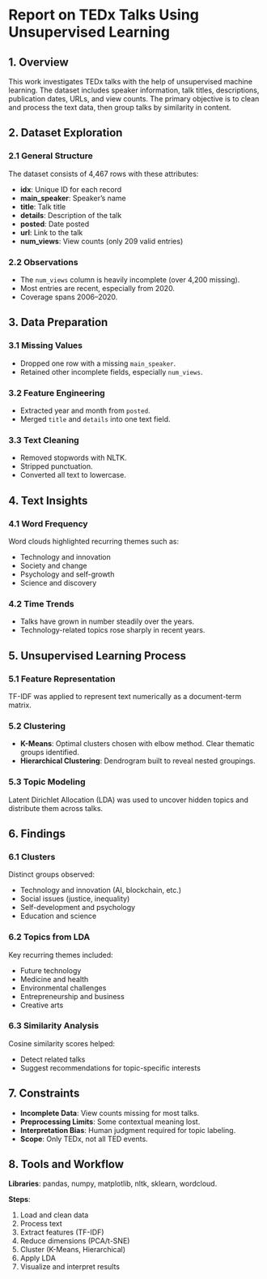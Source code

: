# Report on TEDx Talks Using Unsupervised Learning

## 1. Overview
This work investigates TEDx talks with the help of unsupervised machine learning. The dataset includes speaker information, talk titles, descriptions, publication dates, URLs, and view counts. The primary objective is to clean and process the text data, then group talks by similarity in content.

## 2. Dataset Exploration
### 2.1 General Structure
The dataset consists of 4,467 rows with these attributes:
- **idx**: Unique ID for each record  
- **main_speaker**: Speaker’s name  
- **title**: Talk title  
- **details**: Description of the talk  
- **posted**: Date posted  
- **url**: Link to the talk  
- **num_views**: View counts (only 209 valid entries)  

### 2.2 Observations
- The `num_views` column is heavily incomplete (over 4,200 missing).  
- Most entries are recent, especially from 2020.  
- Coverage spans 2006–2020.  

## 3. Data Preparation
### 3.1 Missing Values
- Dropped one row with a missing `main_speaker`.  
- Retained other incomplete fields, especially `num_views`.  

### 3.2 Feature Engineering
- Extracted year and month from `posted`.  
- Merged `title` and `details` into one text field.  

### 3.3 Text Cleaning
- Removed stopwords with NLTK.  
- Stripped punctuation.  
- Converted all text to lowercase.  

## 4. Text Insights
### 4.1 Word Frequency
Word clouds highlighted recurring themes such as:
- Technology and innovation  
- Society and change  
- Psychology and self-growth  
- Science and discovery  

### 4.2 Time Trends
- Talks have grown in number steadily over the years.  
- Technology-related topics rose sharply in recent years.  

## 5. Unsupervised Learning Process
### 5.1 Feature Representation
TF-IDF was applied to represent text numerically as a document-term matrix.  

### 5.2 Clustering
- **K-Means**: Optimal clusters chosen with elbow method. Clear thematic groups identified.  
- **Hierarchical Clustering**: Dendrogram built to reveal nested groupings.  

### 5.3 Topic Modeling
Latent Dirichlet Allocation (LDA) was used to uncover hidden topics and distribute them across talks.  

## 6. Findings
### 6.1 Clusters
Distinct groups observed:
- Technology and innovation (AI, blockchain, etc.)  
- Social issues (justice, inequality)  
- Self-development and psychology  
- Education and science  

### 6.2 Topics from LDA
Key recurring themes included:
- Future technology  
- Medicine and health  
- Environmental challenges  
- Entrepreneurship and business  
- Creative arts  

### 6.3 Similarity Analysis
Cosine similarity scores helped:
- Detect related talks  
- Suggest recommendations for topic-specific interests  

## 7. Constraints
- **Incomplete Data**: View counts missing for most talks.  
- **Preprocessing Limits**: Some contextual meaning lost.  
- **Interpretation Bias**: Human judgment required for topic labeling.  
- **Scope**: Only TEDx, not all TED events.  

## 8. Tools and Workflow
**Libraries**: pandas, numpy, matplotlib, nltk, sklearn, wordcloud.  

**Steps**:  
1. Load and clean data  
2. Process text  
3. Extract features (TF-IDF)  
4. Reduce dimensions (PCA/t-SNE)  
5. Cluster (K-Means, Hierarchical)  
6. Apply LDA  
7. Visualize and interpret results  
